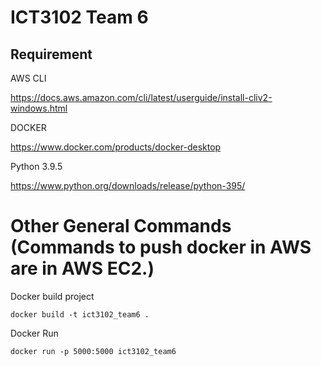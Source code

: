# ICT3102 Team 6

## Requirement

AWS CLI

https://docs.aws.amazon.com/cli/latest/userguide/install-cliv2-windows.html

DOCKER

https://www.docker.com/products/docker-desktop

Python 3.9.5

https://www.python.org/downloads/release/python-395/

# Other General Commands (Commands to push docker in AWS are in AWS EC2.)

Docker build project

```
docker build -t ict3102_team6 .
```

Docker Run

```
docker run -p 5000:5000 ict3102_team6
```
